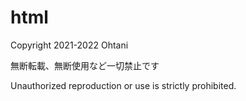 # html
Copyright 2021-2022 Ohtani

無断転載、無断使用など一切禁止です

Unauthorized reproduction or use is strictly prohibited.
